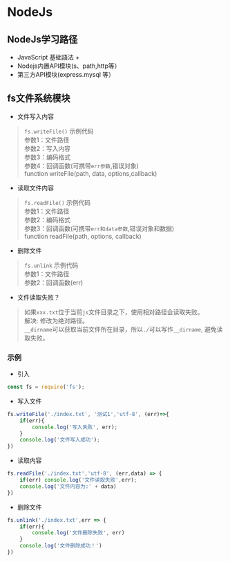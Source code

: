 # NodeJs
## NodeJs学习路径
- JavaScript 基础語法 + 
- Nodejs内置APl模块(s、path,http等）
- 第三方API模块(express.mysql 等）

## fs文件系统模块
- 文件写入内容
> `fs.writeFile()` 示例代码  
> 参数1：文件路径  
> 参数2：写入内容  
> 参数3：编码格式  
> 参数4：回调函数(可携带`err参数`,错误对象)  
> function writeFile(path, data, options,callback)

- 读取文件内容
> `fs.readFile()` 示例代码  
> 参数1：文件路径  
> 参数2：编码格式  
> 参数3：回调函数(可携带`err和data参数`,错误对象和数据)  
> function readFile(path, options, callback)

- 删除文件
> `fs.unlink` 示例代码  
> 参数1：文件路径  
> 参数2：回调函数(err) 

- 文件读取失败？
> 如果`xxx.txt`位于当前`js`文件目录之下，使用相对路径会读取失败。  
> 解决: 修改为绝对路径。  
> `__dirname`可以获取当前文件所在目录，所以`./`可以写作`__dirname`, 避免读取失败。

### 示例
- 引入
```js
const fs = require('fs');
```
- 写入文件
```js
fs.writeFile('./index.txt', '测试1','utf-8', (err)=>{
    if(err){
        console.log('写入失败', err);
    }
    console.log('文件写入成功');
})
```
- 读取内容
```js
fs.readFile('./index.txt','utf-8', (err,data) => {
    if(err) console.log('文件读取失败',err);
    console.log('文件内容为:' + data)
})
```
- 删除文件
```js
fs.unlink('./index.txt',err => {
    if(err){
        console.log('文件删除失败', err)
    }
    console.log('文件删除成功！')
})
```